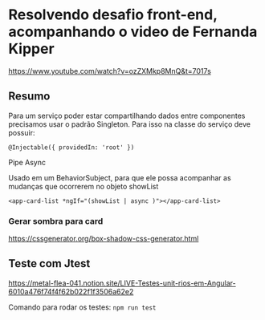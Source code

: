 # Resolvendo desafio front-end, acompanhando o video de Fernanda Kipper

https://www.youtube.com/watch?v=ozZXMkp8MnQ&t=7017s

## Resumo

Para um serviço poder estar compartilhando dados entre componentes precisamos usar o padrão Singleton. Para isso na classe do serviço deve possuir:

`@Injectable({
  providedIn: 'root'
})`

Pipe Async

Usado em um BehaviorSubject, para que ele possa acompanhar as mudanças que ocorrerem no objeto showList

`<app-card-list *ngIf="(showList | async )"></app-card-list>`

### Gerar sombra para card

https://cssgenerator.org/box-shadow-css-generator.html

## Teste com Jtest

https://metal-flea-041.notion.site/LIVE-Testes-unit-rios-em-Angular-6010a476f74f4f62b022f1f3506a62e2

Comando para rodar os testes:
`npm run test `

